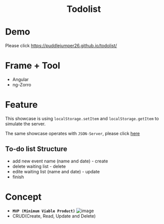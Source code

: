 <h1 align="center"> Todolist </h1>

# Demo

Please click  https://puddlejumper26.github.io/todolist/

# Frame + Tool

- Angular
- ng-Zorro

# Feature

This showcase is using `localStorage.setItem`  and  `localStorage.getItem` to simulate the server.

The same showcase operates with `JSON-Server`, please click [here](https://github.com/puddlejumper26/todolist-json/blob/master/README.md#-todolist-json)

## To-do list Structure
 - add new event name (name and date) - create
 - delete waiting list - delete
 - edite waiting list (name and date) - update
 - finish

# Concept

- **`MVP (Minimum Viable Product)`**
![image](https://user-images.githubusercontent.com/40550117/84043590-10054680-a9d9-11ea-85de-d563651b96e2.png)
- CRUD(Create, Read, Update and Delete)
